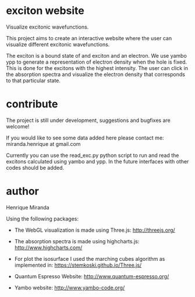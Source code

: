 exciton website
===============

Visualize excitonic wavefunctions.

This project aims to create an interactive website where the user can visualize different excitonic wavefunctions.

The exciton is a bound state of and exciton and an electron.
We use yambo ypp to generate a representation of electron density when the hole is fixed.
This is done for the excitons with the highest intensity.
The user can click in the absorption spectra and visualize the electron density that corresponds to that particular state.

contribute
==========

The project is still under development, suggestions and bugfixes are welcome!

If you would like to see some data added here please contact me:  
miranda.henrique at gmail.com

Currently you can use the read_exc.py python script to run and read the excitons calculated using yambo and ypp.
In the future interfaces with other codes should be added.

author
======
Henrique Miranda

Using the following packages:

- The WebGL visualization is made using Three.js: http://threejs.org/
- The absorption spectra is made using highcharts.js: http://www.highcharts.com/
- For plot the isosurface I used the marching cubes algorithm as implemented in: https://stemkoski.github.io/Three.js/

- Quantum Espresso Website: http://www.quantum-espresso.org/
- Yambo website: http://www.yambo-code.org/
